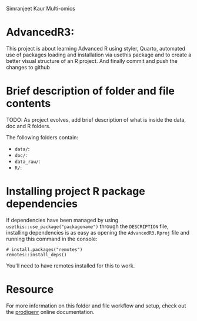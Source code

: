 Simranjeet Kaur Multi-omics

# AdvancedR3:

This project is about learning Advanced R using styler, Quarto,
automated use of packages loading and installation via usethis package
and to create a better visual structure of an R project. And finally
commit and push the changes to github

# Brief description of folder and file contents

TODO: As project evolves, add brief description of what is inside the
data, doc and R folders.

The following folders contain:

-   `data/`:
-   `doc/`:
-   `data_raw/`:
-   `R/`:

# Installing project R package dependencies

If dependencies have been managed by using
`usethis::use_package("packagename")` through the `DESCRIPTION` file,
installing dependencies is as easy as opening the `AdvancedR3.Rproj`
file and running this command in the console:

```         
# install.packages("remotes")
remotes::install_deps()
```

You'll need to have remotes installed for this to work.

# Resource

For more information on this folder and file workflow and setup, check
out the [prodigenr](https://rostools.github.io/prodigenr) online
documentation.
